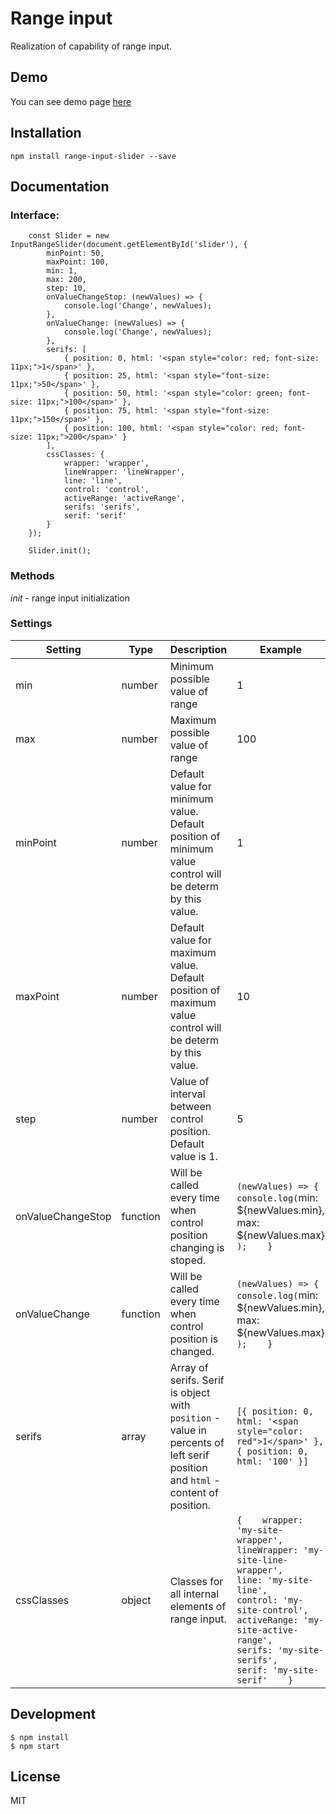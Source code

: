 # Range input

Realization of capability of range input.

## Demo
You can see demo page [here](https://jhonyle.github.io/range-input-slider/ "Demo page")

## Installation
`npm install range-input-slider --save`

## Documentation
### Interface:
```
    const Slider = new InputRangeSlider(document.getElementById('slider'), {
        minPoint: 50,
        maxPoint: 100,
        min: 1,
        max: 200,
        step: 10,
        onValueChangeStop: (newValues) => {
            console.log('Change', newValues);
        },
        onValueChange: (newValues) => {
            console.log('Change', newValues);
        },
        serifs: [
            { position: 0, html: '<span style="color: red; font-size: 11px;">1</span>' },
            { position: 25, html: '<span style="font-size: 11px;">50</span>' },
            { position: 50, html: '<span style="color: green; font-size: 11px;">100</span>' },
            { position: 75, html: '<span style="font-size: 11px;">150</span>' },
            { position: 100, html: '<span style="color: red; font-size: 11px;">200</span>' }
        ],
        cssClasses: {
            wrapper: 'wrapper',
            lineWrapper: 'lineWrapper',
            line: 'line',
            control: 'control',
            activeRange: 'activeRange',
            serifs: 'serifs',
            serif: 'serif'
        }
    });

    Slider.init();
```

### Methods
*init* - range input initialization

### Settings
| Setting       | Type          | Description   | Example       | Required      |
| ------------- | ------------- | ------------- | ------------- | ------------- |
| min | number | Minimum possible value of range | 1 | yes |
| max | number | Maximum possible value of range | 100 | yes |
| minPoint | number  | Default value for minimum value. Default position of minimum value control will be determ by this value. | 1 | yes |
| maxPoint  | number | Default value for maximum value. Default position of maximum value control will be determ by this value.| 10 | yes |
| step  | number | Value of interval between control position. Default value is 1. | 5 | no |
| onValueChangeStop | function  | Will be called every time when control position changing is stoped. | `(newValues) => {    console.log(`min: ${newValues.min}, max: ${newValues.max} `);    }` | yes |
| onValueChange | function | Will be called every time when control position is changed. | `(newValues) => {    console.log(`min: ${newValues.min}, max: ${newValues.max} `);    } `| no |
| serifs | array | Array of serifs. Serif is object with `position` - value in percents of left serif position and `html` - content of position. | `[{ position: 0, html: '<span style="color: red">1</span>' }, { position: 0, html: '100' }]` | no |
| cssClasses | object | Classes for all internal elements of range input. | ```{    wrapper: 'my-site-wrapper',    lineWrapper: 'my-site-line-wrapper',    line: 'my-site-line',    control: 'my-site-control',    activeRange: 'my-site-active-range',    serifs: 'my-site-serifs',    serif: 'my-site-serif'    }``` | no |


## Development
```
$ npm install
$ npm start
```

## License
MIT
